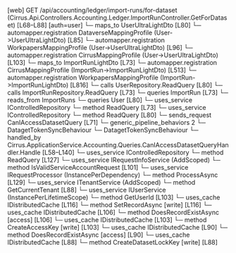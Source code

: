 [web] GET /api/accounting/ledger/import-runs/for-dataset  (Cirrus.Api.Controllers.Accounting.Ledger.ImportRunController.GetForDataset)  [L68–L88] [auth=user]
  └─ maps_to UserUltraLightDto [L80]
    └─ automapper.registration DataverseMappingProfile (User->UserUltraLightDto) [L85]
    └─ automapper.registration WorkpapersMappingProfile (User->UserUltraLightDto) [L96]
    └─ automapper.registration CirrusMappingProfile (User->UserUltraLightDto) [L103]
  └─ maps_to ImportRunLightDto [L73]
    └─ automapper.registration CirrusMappingProfile (ImportRun->ImportRunLightDto) [L513]
    └─ automapper.registration WorkpapersMappingProfile (ImportRun->ImportRunLightDto) [L816]
  └─ calls UserRepository.ReadQuery [L80]
  └─ calls ImportRunRepository.ReadQuery [L73]
  └─ queries ImportRun [L73]
    └─ reads_from ImportRuns
  └─ queries User [L80]
  └─ uses_service IControlledRepository<ImportRun>
    └─ method ReadQuery [L73]
  └─ uses_service IControlledRepository<User>
    └─ method ReadQuery [L80]
  └─ sends_request CanIAccessDatasetQuery [L71]
    └─ generic_pipeline_behaviors 2
      └─ DatagetTokenSyncBehaviour
      └─ DatagetTokenSyncBehaviour
    └─ handled_by Cirrus.ApplicationService.Accounting.Queries.CanIAccessDatasetQueryHandler.Handle [L58–L140]
      └─ uses_service IControlledRepository<Dataset>
        └─ method ReadQuery [L127]
      └─ uses_service IRequestInfoService (AddScoped)
        └─ method IsValidServiceAccountRequest [L101]
      └─ uses_service IRequestProcessor (InstancePerDependency)
        └─ method ProcessAsync [L129]
      └─ uses_service ITenantService (AddScoped)
        └─ method GetCurrentTenant [L88]
      └─ uses_service IUserService (InstancePerLifetimeScope)
        └─ method GetUserId [L103]
      └─ uses_cache IDistributedCache [L116]
        └─ method SetRecordAsync [write] [L116]
      └─ uses_cache IDistributedCache [L106]
        └─ method DoesRecordExistAsync [access] [L106]
      └─ uses_cache IDistributedCache [L103]
        └─ method CreateAccessKey [write] [L103]
      └─ uses_cache IDistributedCache [L90]
        └─ method DoesRecordExistAsync [access] [L90]
      └─ uses_cache IDistributedCache [L88]
        └─ method CreateDatasetLockKey [write] [L88]


